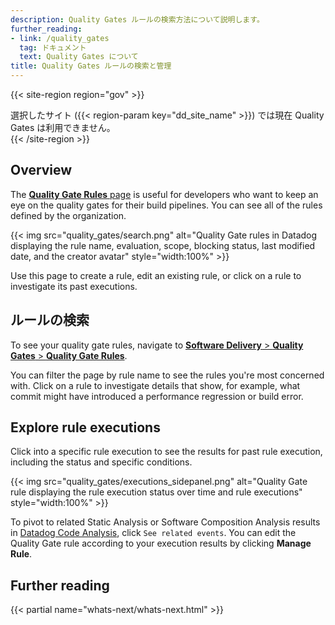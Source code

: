 ```yaml
---
description: Quality Gates ルールの検索方法について説明します。
further_reading:
- link: /quality_gates
  tag: ドキュメント
  text: Quality Gates について
title: Quality Gates ルールの検索と管理
---
```


{{< site-region region="gov" >}}
<div class="alert alert-warning">選択したサイト ({{< region-param key="dd_site_name" >}}) では現在 Quality Gates は利用できません。</div>
{{< /site-region >}}

## Overview

The [**Quality Gate Rules** page][1] is useful for developers who want to keep an eye on the quality gates for their build pipelines. You can see all of the rules defined by the organization.

{{< img src="quality_gates/search.png" alt="Quality Gate rules in Datadog displaying the rule name, evaluation, scope, blocking status, last modified date, and the creator avatar" style="width:100%" >}}

Use this page to create a rule, edit an existing rule, or click on a rule to investigate its past executions.

## ルールの検索

To see your quality gate rules, navigate to [**Software Delivery** > **Quality Gates** > **Quality Gate Rules**][1].

You can filter the page by rule name to see the rules you're most concerned with. Click on a rule to investigate details that show, for example, what commit might have introduced a performance regression or build error. 

## Explore rule executions

Click into a specific rule execution to see the results for past rule execution, including the status and specific conditions. 

{{< img src="quality_gates/executions_sidepanel.png" alt="Quality Gate rule displaying the rule execution status over time and rule executions" style="width:100%" >}}

To pivot to related Static Analysis or Software Composition Analysis results in [Datadog Code Analysis][2], click `See related events`.  You can edit the Quality Gate rule according to your execution results by clicking **Manage Rule**.

## Further reading

{{< partial name="whats-next/whats-next.html" >}}

[1]: https://app.datadoghq.com/ci/quality-gates
[2]: /ja/code_analysis/